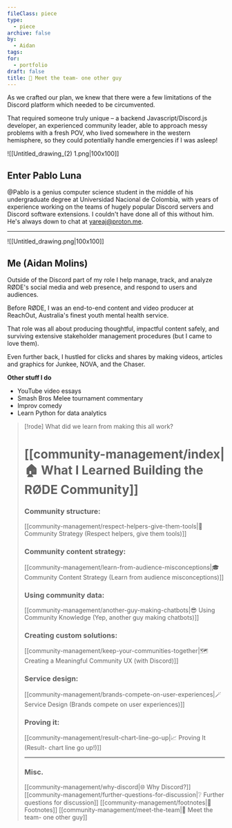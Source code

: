 ```yaml
---
fileClass: piece
type:
  - piece
archive: false
by:
  - Aidan
tags: 
for:
  - portfolio
draft: false
title: 👋 Meet the team- one other guy
---
```


As we crafted our plan, we knew that there were a few limitations of the Discord platform which needed to be circumvented.

That required someone truly unique – a backend Javascript/Discord.js developer, an experienced community leader, able to approach messy problems with a fresh POV, who lived somewhere in the western hemisphere, so they could potentially handle emergencies if I was asleep!

![[Untitled_drawing_(2) 1.png|100x100]] 

## Enter Pablo Luna

@Pablo is a genius computer science student in the middle of his undergraduate degree at Universidad Nacional de Colombia, with years of experience working on the teams of hugely popular Discord servers and Discord software extensions. I couldn't have done all of this without him. He's always down to chat at yareaj@proton.me.

---

![[Untitled_drawing.png|100x100]]

## Me (Aidan Molins)

Outside of the Discord part of my role I help manage, track, and analyze RØDE's social media and web presence, and respond to users and audiences.

Before RØDE, I was an end-to-end content and video producer at ReachOut, Australia's finest youth mental health service.

That role was all about producing thoughtful, impactful content safely, and surviving extensive stakeholder management procedures (but I came to love them).

Even further back, I hustled for clicks and shares by making videos, articles and graphics for Junkee, NOVA, and the Chaser.

**Other stuff I do**

- YouTube video essays
- Smash Bros Melee tournament commentary
- Improv comedy
- Learn Python for data analytics

> [!rode] What did we learn from making this all work?
> # [[community-management/index|🏠 What I Learned Building the RØDE Community]]
> 
> ### Community structure:
> [[community-management/respect-helpers-give-them-tools|💜 Community Strategy (Respect helpers, give them tools)]]
> 
> ### Community content strategy:
> [[community-management/learn-from-audience-misconceptions|🎓 Community Content Strategy (Learn from audience misconceptions)]]
> 
> ### Using community data:
> [[community-management/another-guy-making-chatbots|😎 Using Community Knowledge (Yep, another guy making chatbots)]]
> 
> ### Creating custom solutions:
> [[community-management/keep-your-communities-together|🗺️ Creating a Meaningful Community UX (with Discord)]]
> 
> ### Service design:
> [[community-management/brands-compete-on-user-experiences|🪄 Service Design (Brands compete on user experiences)]]
> 
> ### Proving it:
> [[community-management/result-chart-line-go-up|📈 Proving It (Result- chart line go up!)]]
> 
> ---
> 
> ### Misc.
> [[community-management/why-discord|🌐 Why Discord?]]
> [[community-management/further-questions-for-discussion|❔ Further questions for discussion]]
> [[community-management/footnotes|📜 Footnotes]]
> [[community-management/meet-the-team|👋 Meet the team- one other guy]]